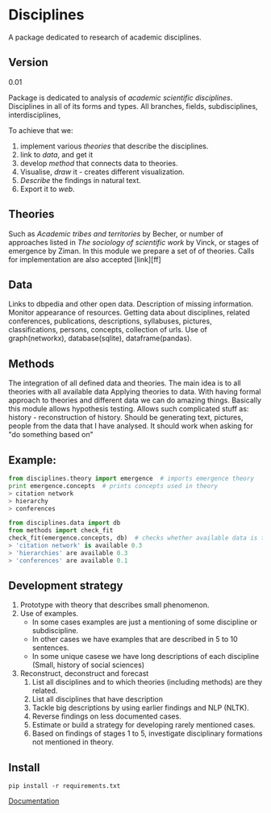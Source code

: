 Disciplines
===========

A package dedicated to research of academic disciplines.

Version
----

0.01

Package is dedicated to analysis of *academic scientific disciplines*. Disciplines in all of its forms and types. All branches, fields, subdisciplines, interdisciplines, 

To achieve that we:

1. implement various *theories* that describe the disciplines.
2. link to *data*, and get it
3. develop *method* that connects data to theories.
4. Visualise, *draw* it - creates different visualization. 
5. *Describe* the findings in natural text.
6. Export it to *web*.

## Theories

Such as *Academic tribes and territories* by Becher, or number of approaches listed in *The sociology of scientific work* by Vinck, or stages of emergence by Ziman.
In this module we prepare a set of of theories. Calls for implementation are also accepted [link][ff]

## Data

Links to dbpedia and other open data.
Description of missing information.
Monitor appearance of resources.
Getting data about disciplines, related conferences, publications, descriptions, syllabuses, pictures, classifications, persons, concepts, collection of urls.
Use of graph(networkx), database(sqlite), dataframe(pandas). 

## Methods

The integration of all defined data and theories. The main idea is to all theories with all available data
Applying theories to data. With having formal approach to theories and different data we can do amazing things.
Basically this module allows hypothesis testing. Allows such complicated stuff as:
history - reconstruction of history. Should be generating text, pictures, people from the data that I have analysed. It should work when asking for "do something based on"

## Example:

```py
from disciplines.theory import emergence  # imports emergence theory
print emergence.concepts  # prints concepts used in theory
> citation network 
> hierarchy
> conferences

from disciplines.data import db
from methods import check_fit 
check_fit(emergence.concepts, db)  # checks whether available data is fit for working with theory
> 'citation network' is available 0.3
> 'hierarchies' are available 0.3
> 'conferences' are available 0.1
```

## Development strategy

1. Prototype with theory that describes small phenomenon.
2. Use of examples.
	- In some cases examples are just a mentioning of some discipline or subdiscipline.
	- In other cases we have examples that are described in 5 to 10 sentences. 
	- In some unique casese we have long descriptions of each discipline (Small, history of social sciences)
3. Reconstruct, deconstruct and forecast
	1. List all disciplines and to which theories (including methods) are they related.
	2. List all disciplines that have description
	3. Tackle big descriptions by using earlier findings and NLP (NLTK).
	4. Reverse findings on less documented cases.
	5. Estimate or build a strategy for developing rarely mentioned cases.
	6. Based on findings of stages 1 to 5, investigate disciplinary formations not mentioned in theory.

## Install

`pip install -r requirements.txt`

[Documentation](doc/docs.md)
